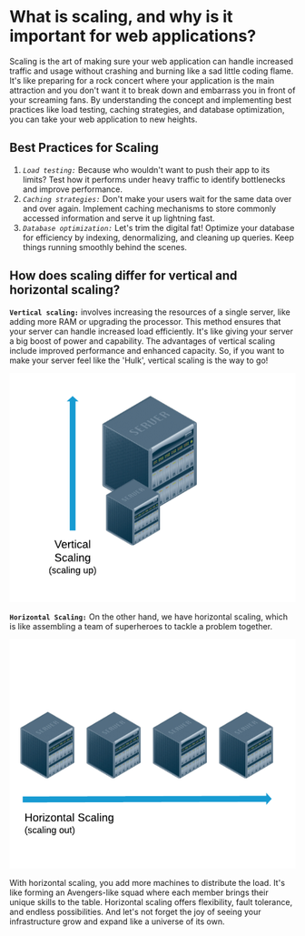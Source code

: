 # What is scaling, and why is it important for web applications?

Scaling is the art of making sure your web application can handle increased traffic and usage without crashing and burning like a sad little coding flame. It's like preparing for a rock concert where your application is the main attraction and you don't want it to break down and embarrass you in front of your screaming fans. By understanding the concept and implementing best practices like load testing, caching strategies, and database optimization, you can take your web application to new heights.

## Best Practices for Scaling

1. *`Load testing:`* Because who wouldn't want to push their app to its limits? Test how it performs under heavy traffic to identify bottlenecks and improve performance.  
2. *`Caching strategies:`* Don't make your users wait for the same data over and over again. Implement caching mechanisms to store commonly accessed information and serve it up lightning fast.  
3. *`Database optimization:`* Let's trim the digital fat! Optimize your database for efficiency by indexing, denormalizing, and cleaning up queries. Keep things running smoothly behind the scenes.

## How does scaling differ for vertical and horizontal scaling?

**`Vertical scaling:`** involves increasing the resources of a single server, like adding more RAM or upgrading the processor. This method ensures that your server can handle increased load efficiently. It's like giving your server a big boost of power and capability. The advantages of vertical scaling include improved performance and enhanced capacity. So, if you want to make your server feel like the 'Hulk', vertical scaling is the way to go!

![Layers Image](./img/vertical.png "a title")


**`Horizontal Scaling:`** On the other hand, we have horizontal scaling, which is like assembling a team of superheroes to tackle a problem together. 

![Layers Image](./img/horizontal.png "a title")

With horizontal scaling, you add more machines to distribute the load. It's like forming an Avengers-like squad where each member brings their unique skills to the table. Horizontal scaling offers flexibility, fault tolerance, and endless possibilities. And let's not forget the joy of seeing your infrastructure grow and expand like a universe of its own.
